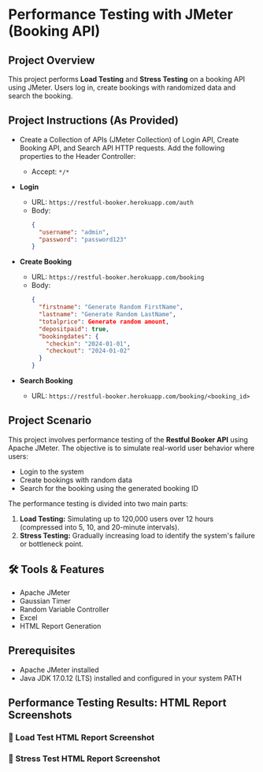 # Performance Testing with JMeter (Booking API)

## Project Overview
This project performs **Load Testing** and **Stress Testing** on a booking API using JMeter. Users log in, create bookings with randomized data and search the booking.

## Project Instructions (As Provided)
- Create a Collection of APIs (JMeter Collection) of Login API, Create Booking API, and Search API HTTP requests.
 Add the following properties to the Header Controller:
  - Accept: `*/*`

- **Login**  
  - URL: `https://restful-booker.herokuapp.com/auth`  
  - Body:
    ```json
    {
      "username": "admin",
      "password": "password123"
    }
    ```

- **Create Booking**  
  - URL: `https://restful-booker.herokuapp.com/booking`  
  - Body:
    ```json
    {
      "firstname": "Generate Random FirstName",
      "lastname": "Generate Random LastName",
      "totalprice": Generate random amount,
      "depositpaid": true,
      "bookingdates": {
        "checkin": "2024-01-01",
        "checkout": "2024-01-02"
      }
    }
    ```

- **Search Booking**  
  - URL: `https://restful-booker.herokuapp.com/booking/<booking_id>`
 
## Project Scenario

This project involves performance testing of the **Restful Booker API** using Apache JMeter. The objective is to simulate real-world user behavior where users:
- Login to the system
- Create bookings with random data
- Search for the booking using the generated booking ID

The performance testing is divided into two main parts:
1. **Load Testing:** Simulating up to 120,000 users over 12 hours (compressed into 5, 10, and 20-minute intervals).
2. **Stress Testing:** Gradually increasing load to identify the system's failure or bottleneck point.

## 🛠️ Tools & Features
- Apache JMeter
- Gaussian Timer
- Random Variable Controller
- Excel
- HTML Report Generation

## Prerequisites
- Apache JMeter installed
- Java JDK 17.0.12 (LTS) installed and configured in your system PATH

## Performance Testing Results: HTML Report Screenshots
### 📸 Load Test HTML Report Screenshot

### 📸 Stress Test HTML Report Screenshot



